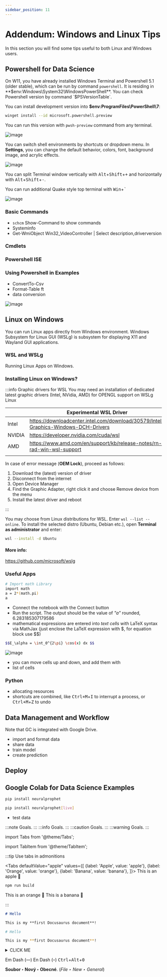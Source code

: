 ```yaml
---
sidebar_position: 11
---
```


# Addendum: Windows and Linux Tips
In this section you will find some tips useful to both Linux and Windows users.

## Powershell for Data Science

On W11, you have already installed Windows Terminal and Powershell 5.1 (older stable), which can be run by command `powershell`. It is residing in **$env:Windows\System32\WindowsPowerShell**. You can check Powershell version by command `$PSVersionTable`.

You  can install development version into **$env:ProgramFiles\PowerShell\7**:

```bash
winget install --id microsoft.powershell.preview
```
You can run this version with `pwsh-preview` command from any terminal.

![image](./images/powershell-01.png)

You can switch shell environments by shortcuts or dropdown menu. In **Settings**, you can change the default behavior, colors, font, background image, and acrylic effects.

![image](./images/powershell-03.png)

You can split Terminal window vertically with <kbd>Alt</kbd>+<kbd>Shift</kbd>+<kbd>+</kbd> and horizontally with <kbd>Alt</kbd>+<kbd>Shift</kbd>+<kbd>-</kbd>.

You can run additional Quake style top terminal with <kbd>Win</kbd>+<kbd>\`</kbd>

![image](./images/powershell-04-quake.png)


### Basic Commands
- `schcm` Show-Command to show commands
- Systeminfo
- Get-WmiObject Win32_VideoController | Select description,driverversion

### Cmdlets
### Powershell ISE
### Using  Powershell in Examples
- ConvertTo-Csv
- Format-Table ft
- data conversion

![image](./images/powershell-02.png)


## Linux on Windows
You can run Linux apps directly from Windows environment. Windows Subsystem for Linux GUI (WSLg) is subsystem for displaying X11 and Wayland GUI applications.

### WSL and WSLg

Running Linux Apps on Windows.
### Installing Linux on Windows?

:::info Graphic drivers for WSL
You may need an installation of dedicated latest graphic drivers (Intel, NVidia, AMD) for OPENGL support on WSLg Linux

|        | Experimental WSL Driver                                                            |
|--------|------------------------------------------------------------------------------------|
| Intel  | https://downloadcenter.intel.com/download/30579/Intel-Graphics-Windows-DCH-Drivers |
| NVIDIA | https://developer.nvidia.com/cuda/wsl                                              |
| AMD    | https://www.amd.com/en/support/kb/release-notes/rn-rad-win-wsl-support             |
|        |                                                                                    |

In case of error message (**OEM Lock**), proceed as follows:
1. Download the (latest) version of driver
2. Disconnect from the internet
3. Open Device Manager
4. Find the Graphic Adapter, right click it and choose Remove device from the menu
5. Install the latest driver and reboot

:::

You may choose from Linux distributions for WSL. Enter `wsl --list --online`. To install the selected distro (Ubuntu, Debian etc.), open **Terminal as administrator** and enter:

```bash
wsl --install -d Ubuntu
```
#### More info:

https://github.com/microsoft/wslg

### Useful Apps

```bash
# Import math Library
import math
a = 2*(math.pi)
a
```

- Connect the notebook with the Connect button
- Run the script. The output should be the value of *"a"* rounded, 6.283185307179586
- mathematical expressions are entered into *text cells* with LaTeX syntax via MathJax (just enclose the LaTeX expression with $, for equation block use $$)


```bash
$$E_\alpha = \int_0^{2\pi} \cos(x) dx $$

```

![image](./images/googlecolab-equation.png)

- you can move cells up and down, and add them with
- list of cells

### Python
- allocating resources
- shortcuts are combined, like <kbd>Ctrl+M</kbd>+<kbd>I</kbd> to interrupt a process, or <kbd>Ctrl+M</kbd>+<kbd>Z</kbd> to undo

## Data Management and Workflow

Note that GC is integrated with Google Drive.

- import and format data
- share data
- train model
- create prediction

## Deploy

## Google Colab for Data Science Examples

```bash
pip install neuralprophet
```

```bash
pip install neuralprophet[live]
```

- test data

:::note
Goals.
:::
:::info
Goals.
:::
:::caution
Goals.
:::
:::warning
Goals.
:::

import Tabs from '@theme/Tabs';

import TabItem from '@theme/TabItem';

:::tip Use tabs in admonitions

<Tabs
  defaultValue="apple"
  values={[
    {label: 'Apple', value: 'apple'},
    {label: 'Orange', value: 'orange'},
    {label: 'Banana', value: 'banana'},
  ]}>
  <TabItem value="apple">This is an apple 🍎

  ```bash
  npm run build
  ```
  </TabItem>
  <TabItem value="orange">This is an orange 🍊</TabItem>
  <TabItem value="banana">This is a banana 🍌</TabItem>
</Tabs>

:::

```md title="docs/hello.md"
# Hello

This is my **first Docusaurus document**!
```

```bash
# Hello

This is my **first Docusaurus document**!
```

<details><summary>CLICK ME</summary>
<p>

#### yes, even hidden code blocks!
chaptertest

```python
print("hello world!")
```

</p>
</details>

Em Dash (—) En Dash (–)
<kbd>Ctrl</kbd>+<kbd>Alt</kbd>+<kbd>0</kbd>

**Soubor ‣ Nový ‣ Obecné**. (*File ‣ New ‣ General*)
